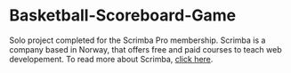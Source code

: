# Basketball-Scoreboard-Game
Solo project completed for the Scrimba Pro membership. Scrimba is a company based in Norway, that offers free and paid courses to teach web developement. To read more about Scrimba, [click here](https://scrimba.com/about).
